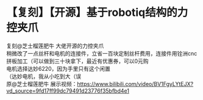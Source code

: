 # 【复刻】【开源】基于robotiq结构的力控夹爪
复刻@芝士榴莲肥牛 大佬开源的力控夹爪  
稍微改了一点丝杆和电机的连接件，立省一百块定制丝杆费用，连接件用铨洲cnc拼板加工（可以做到三十块拿下，最近有优惠券，可以0元购  
电机选择达妙6220，因为手里只有这个闲置  
（达妙电机，我从小吃到大（误  
原@芝士榴莲肥牛 展示视频：https://www.bilibili.com/video/BV1FgyLYtEJX?vd_source=9fd17ff99dc79491d23776f35bfbd4e1  
